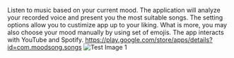Listen to music based on your current mood. The application will analyze your recorded voice and present you the most suitable songs. The setting options allow you to custimize app up to your liking. What is more, you may also choose your mood manually by using set of emojis. The app interacts with YouTube and Spotify.
https://play.google.com/store/apps/details?id=com.moodsong.songs
![Test Image 1](3DTest.png)
